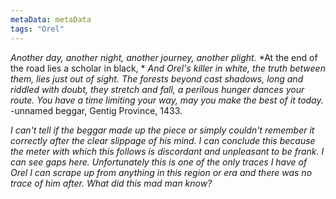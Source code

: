 ```yaml
---
metaData: metaData
tags: "Orel"
---
```


*Another day, another night,*
*another journey, another plight.*
*At the end of the road lies a scholar in black, *
*And Orel's killer in white,*
*the truth between them, lies just out of sight.*
*The forests beyond cast shadows, long and riddled with doubt,*
*they stretch and fall, a perilous hunger dances your route.*
*You have a time limiting your way,*
*may you make the best of it today.*
-unnamed beggar, Gentig Province, 1433.

*I can't tell if the beggar made up the piece or simply couldn't remember it correctly after the clear slippage of his mind. I can conclude this because the meter with which this follows is discordant and unpleasant to be frank. I can see gaps here. Unfortunately this is one of the only traces I have of Orel I can scrape up from anything in this region or era and there was no trace of him after. What did this mad man know?*
